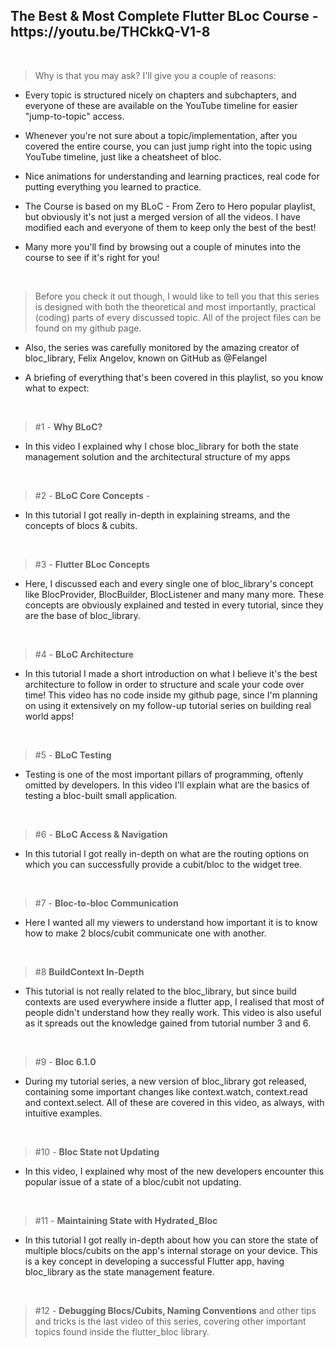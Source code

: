 <h2><b> The Best & Most Complete Flutter BLoc Course - https://youtu.be/THCkkQ-V1-8 </b></h2>

<br/>

> Why is that you may ask? I'll give you a couple of reasons:

- Every topic is structured nicely on chapters and subchapters, and everyone of these are available on the YouTube timeline for easier "jump-to-topic" access.

- Whenever you're not sure about a topic/implementation, after you covered the entire course, you can just jump right into the topic using YouTube timeline, just like a cheatsheet of bloc.

- Nice animations for understanding and learning practices, real code for putting everything you learned to practice.

- The Course is based on my BLoC - From Zero to Hero popular playlist, but obviously it's not just a merged version of all the videos. I have modified each and everyone of them to keep only the best of the best!

- Many more you'll find by browsing out a couple of minutes into the course to see if it's right for you!

<br/>

> Before you check it out though, I would like to tell you that this series is designed with both the theoretical and most importantly, practical (coding) parts of every discussed topic. All of the project files can be found on my github page.

- Also, the series was carefully monitored by the amazing creator of bloc_library, Felix Angelov, known on GitHub as @Felangel

- A briefing of everything that's been covered in this playlist, so you know what to expect:

<br/>

> #1 - **Why BLoC?**

- In this video I explained why I chose bloc_library for both the state management solution and the architectural structure of my apps

<br/>

> #2 - **BLoC Core Concepts** -

- In this tutorial I got really in-depth in explaining streams, and the concepts of blocs & cubits.

<br/>

> #3 - **Flutter BLoc Concepts**

- Here, I discussed each and every single one of bloc_library's concept like BlocProvider, BlocBuilder, BlocListener and many many more. These concepts are obviously explained and tested in every tutorial, since they are the base of bloc_library.

<br/>

> #4 - **BLoC Architecture**

- In this tutorial I made a short introduction on what I believe it's the best architecture to follow in order to structure and scale your code over time! This video has no code inside my github page, since I'm planning on using it extensively on my follow-up tutorial series on building real world apps!

<br/>

> #5 - **BLoC Testing**

- Testing is one of the most important pillars of programming, oftenly omitted by developers. In this video I'll explain what are the basics of testing a bloc-built small application.

<br/>

> #6 - **BLoC Access & Navigation**

- In this tutorial I got really in-depth on what are the routing options on which you can successfully provide a cubit/bloc to the widget tree.

<br/>

> #7 - **Bloc-to-bloc Communication**

- Here I wanted all my viewers to understand how important it is to know how to make 2 blocs/cubit communicate one with another.

<br/>

> #8 **BuildContext In-Depth**

- This tutorial is not really related to the bloc_library, but since build contexts are used everywhere inside a flutter app, I realised that most of people didn't understand how they really work. This video is also useful as it spreads out the knowledge gained from tutorial number 3 and 6.

<br/>

> #9 - **Bloc 6.1.0**

- During my tutorial series, a new version of bloc_library got released, containing some important changes like context.watch, context.read and context.select. All of these are covered in this video, as always, with intuitive examples.

<br/>

> #10 - **Bloc State not Updating**

- In this video, I explained why most of the new developers encounter this popular issue of a state of a bloc/cubit not updating.

<br/>

> #11 - **Maintaining State with Hydrated_Bloc**

- In this tutorial I got really in-depth about how you can store the state of multiple blocs/cubits on the app's internal storage on your device. This is a key concept in developing a successful Flutter app, having bloc_library as the state management feature.

<br/>

> #12 - **Debugging Blocs/Cubits, Naming Conventions** and other tips and tricks is the last video of this series, covering other important topics found inside the flutter_bloc library.
